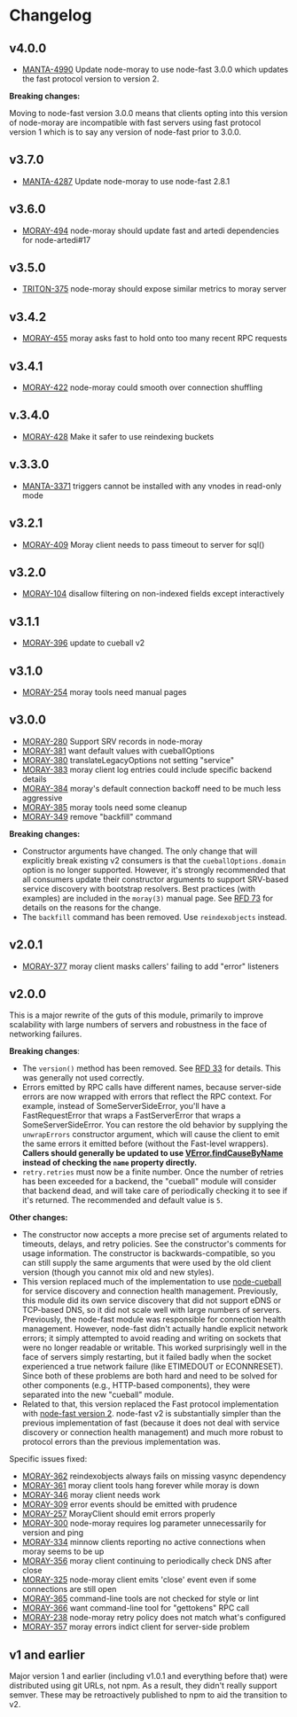 # Changelog

## v4.0.0

* [MANTA-4990](https://jira.joyent.us/browse/MANTA-4990) Update node-moray to
  use node-fast 3.0.0 which updates the fast protocol version to version 2.

**Breaking changes:**

Moving to node-fast version 3.0.0 means that clients opting into this version of
node-moray are incompatible with fast servers using fast protocol version 1
which is to say any version of node-fast prior to 3.0.0.

## v3.7.0

* [MANTA-4287](https://jira.joyent.us/browse/MANTA-4287) Update node-moray to use node-fast 2.8.1

## v3.6.0

* [MORAY-494](http://smartos.org/bugview/MORAY-494) node-moray should update fast and artedi dependencies for node-artedi#17

## v3.5.0

* [TRITON-375](http://smartos.org/bugview/TRITON-375) node-moray should expose similar metrics to moray server

## v3.4.2

* [MORAY-455](http://smartos.org/bugview/MORAY-455) moray asks fast to hold onto too many recent RPC requests

## v3.4.1

* [MORAY-422](http://smartos.org/bugview/MORAY-422) node-moray could smooth over connection shuffling

## v.3.4.0

* [MORAY-428](https://smartos.org/bugview/MORAY-428) Make it safer to use reindexing buckets

## v.3.3.0

* [MANTA-3371](https://smartos.org/bugview/MANTA-3371) triggers cannot be installed with any vnodes in read-only mode

## v3.2.1

* [MORAY-409](http://smartos.org/bugview/MORAY-409) Moray client needs to pass timeout to server for sql()

## v3.2.0

* [MORAY-104](https://smartos.org/bugview/MORAY-104) disallow filtering on non-indexed fields except interactively

## v3.1.1

* [MORAY-396](https://smartos.org/bugview/MORAY-396) update to cueball v2

## v3.1.0

* [MORAY-254](https://smartos.org/bugview/MORAY-254) moray tools need manual
  pages

## v3.0.0

* [MORAY-280](https://smartos.org/bugview/MORAY-280) Support SRV records in node-moray
* [MORAY-381](https://smartos.org/bugview/MORAY-381) want default values with cueballOptions
* [MORAY-380](https://smartos.org/bugview/MORAY-380) translateLegacyOptions not setting "service"
* [MORAY-383](https://smartos.org/bugview/MORAY-383) moray client log entries could include specific backend details
* [MORAY-384](https://smartos.org/bugview/MORAY-384) moray's default connection backoff need to be much less aggressive
* [MORAY-385](https://smartos.org/bugview/MORAY-385) moray tools need some cleanup
* [MORAY-349](https://smartos.org/bugview/MORAY-349) remove "backfill" command

**Breaking changes:**

* Constructor arguments have changed.  The only change that will explicitly
  break existing v2 consumers is that the `cueballOptions.domain` option is no
  longer supported.  However, it's strongly recommended that all consumers
  update their constructor arguments to support SRV-based service discovery with
  bootstrap resolvers.  Best practices (with examples) are included in the
  `moray(3)` manual page.  See [RFD
  73](https://github.com/joyent/rfd/tree/master/rfd/0073) for details on the
  reasons for the change.
* The `backfill` command has been removed.  Use `reindexobjects` instead.


## v2.0.1

* [MORAY-377](http://smartos.org/bugview/MORAY-377) moray client masks callers'
  failing to add "error" listeners

## v2.0.0

This is a major rewrite of the guts of this module, primarily to improve
scalability with large numbers of servers and robustness in the face of
networking failures.

**Breaking changes**:

* The `version()` method has been removed.  See [RFD
  33](https://github.com/joyent/rfd/blob/master/rfd/0033/README.md#compatibility-and-upgrade-impact)
  for details.  This was generally not used correctly.
* Errors emitted by RPC calls have different names, because
  server-side errors are now wrapped with errors that reflect the RPC context.
  For example, instead of SomeServerSideError, you'll have a FastRequestError
  that wraps a FastServerError that wraps a SomeServerSideError.  You can
  restore the old behavior by supplying the `unwrapErrors` constructor
  argument, which will cause the client to emit the same errors it emitted
  before (without the Fast-level wrappers).  **Callers should generally be
  updated to use
  [VError.findCauseByName](https://github.com/joyent/node-verror#verrorfindcausebynameerr-name)
  instead of checking the `name` property directly.**
* `retry.retries` must now be a finite number. Once the number of retries has
  been exceeded for a backend, the "cueball" module will consider that backend
  dead, and will take care of periodically checking it to see if it's returned.
  The recommended and default value is `5`.

**Other changes:**

* The constructor now accepts a more precise set of arguments related to
  timeouts, delays, and retry policies.  See the constructor's comments for
  usage information.  The constructor is backwards-compatible, so you can still
  supply the same arguments that were used by the old client version (though you
  cannot mix old and new styles).
* This version replaced much of the implementation to use
  [node-cueball](https://github.com/joyent/node-cueball) for service discovery
  and connection health management.  Previously, this module did its own
  service discovery that did not support eDNS or TCP-based DNS, so it did not
  scale well with large numbers of servers.  Previously, the node-fast module
  was responsible for connection health management.  However, node-fast didn't
  actually handle explicit network errors; it simply attempted to avoid reading
  and writing on sockets that were no longer readable or writable.  This worked
  surprisingly well in the face of servers simply restarting, but it failed
  badly when the socket experienced a true network failure (like ETIMEDOUT or
  ECONNRESET).  Since both of these problems are both hard and need to be solved
  for other components (e.g., HTTP-based components), they were separated into
  the new "cueball" module.
* Related to that, this version replaced the Fast protocol implementation with
  [node-fast version 2](https://github.com/joyent/node-fast).  node-fast v2 is
  substantially simpler than the previous implementation of fast (because it
  does not deal with service discovery or connection health management) and much
  more robust to protocol errors than the previous implementation was.

Specific issues fixed:

* [MORAY-362](http://smartos.org/bugview/MORAY-362) reindexobjects always fails on missing vasync dependency
* [MORAY-361](http://smartos.org/bugview/MORAY-361) moray client tools hang forever while moray is down
* [MORAY-346](http://smartos.org/bugview/MORAY-346) moray client needs work
* [MORAY-309](http://smartos.org/bugview/MORAY-309) error events should be emitted with prudence
* [MORAY-257](http://smartos.org/bugview/MORAY-257) MorayClient should emit errors properly
* [MORAY-300](http://smartos.org/bugview/MORAY-300) node-moray requires log parameter unnecessarily for version and ping
* [MORAY-334](http://smartos.org/bugview/MORAY-334) minnow clients reporting no active connections when moray seems to be up
* [MORAY-356](http://smartos.org/bugview/MORAY-356) moray client continuing to periodically check DNS after close
* [MORAY-325](http://smartos.org/bugview/MORAY-325) node-moray client emits 'close' event even if some connections are still open
* [MORAY-365](http://smartos.org/bugview/MORAY-365) command-line tools are not checked for style or lint
* [MORAY-366](http://smartos.org/bugview/MORAY-366) want command-line tool for "gettokens" RPC call
* [MORAY-238](http://smartos.org/bugview/MORAY-238) node-moray retry policy does not match what's configured
* [MORAY-357](http://smartos.org/bugview/MORAY-357) moray errors indict client for server-side problem


## v1 and earlier

Major version 1 and earlier (including v1.0.1 and everything before that) were
distributed using git URLs, not npm.  As a result, they didn't really support
semver.  These may be retroactively published to npm to aid the transition to
v2.
